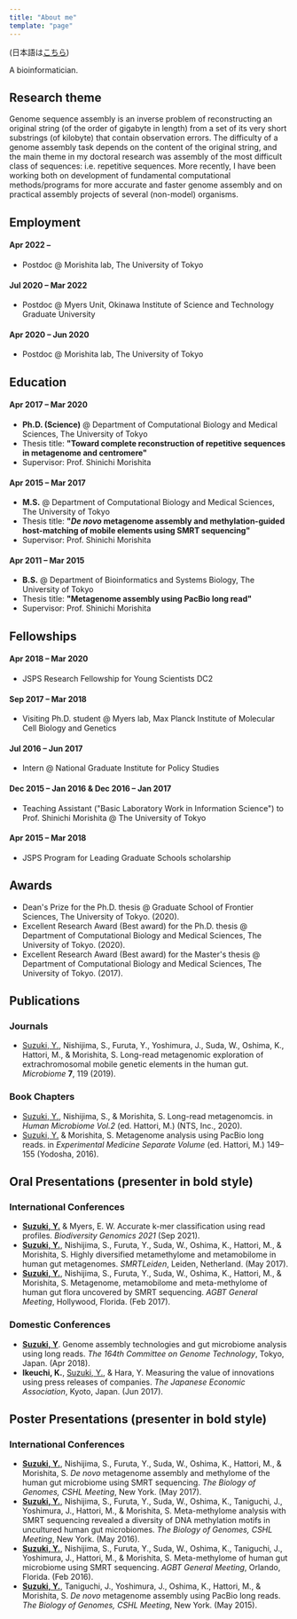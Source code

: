 ```yaml
---
title: "About me"
template: "page"
---
```


(日本語は[こちら](/pages/about_jp))

A bioinformatician.

## Research theme

Genome sequence assembly is an inverse problem of reconstructing an original string (of the order of gigabyte in length) from a set of its very short substrings (of kilobyte) that contain observation errors. The difficulty of a genome assembly task depends on the content of the original string, and the main theme in my doctoral research was assembly of the most difficult class of sequences: i.e. repetitive sequences. More recently, I have been working both on development of fundamental computational methods/programs for more accurate and faster genome assembly and on practical assembly projects of several (non-model) organisms.

## Employment

#### Apr 2022 –

- Postdoc @ Morishita lab, The University of Tokyo

#### Jul 2020 – Mar 2022

- Postdoc @ Myers Unit, Okinawa Institute of Science and Technology Graduate University

#### Apr 2020 – Jun 2020

- Postdoc @ Morishita lab, The University of Tokyo

## Education

#### Apr 2017 – Mar 2020

- **Ph.D. (Science)** @ Department of Computational Biology and Medical Sciences, The University of Tokyo
- Thesis title: **"Toward complete reconstruction of repetitive sequences in metagenome and centromere"**
- Supervisor: Prof. Shinichi Morishita

#### Apr 2015 – Mar 2017

- **M.S.** @ Department of Computational Biology and Medical Sciences, The University of Tokyo
- Thesis title: **"_De novo_ metagenome assembly and methylation-guided host-matching of mobile elements using SMRT sequencing"**
- Supervisor: Prof. Shinichi Morishita

#### Apr 2011 – Mar 2015

- **B.S.** @ Department of Bioinformatics and Systems Biology, The University of Tokyo
- Thesis title: **"Metagenome assembly using PacBio long read"**
- Supervisor: Prof. Shinichi Morishita

## Fellowships

#### Apr 2018 – Mar 2020

- JSPS Research Fellowship for Young Scientists DC2

#### Sep 2017 – Mar 2018

- Visiting Ph.D. student @ Myers lab, Max Planck Institute of Molecular Cell Biology and Genetics

#### Jul 2016 – Jun 2017

- Intern @ National Graduate Institute for Policy Studies

#### Dec 2015 – Jan 2016 & Dec 2016 – Jan 2017

- Teaching Assistant ("Basic Laboratory Work in Information Science") to Prof. Shinichi Morishita @ The University of Tokyo

#### Apr 2015 – Mar 2018

- JSPS Program for Leading Graduate Schools scholarship

## Awards

- Dean's Prize for the Ph.D. thesis @ Graduate School of Frontier Sciences, The University of Tokyo. (2020).
- Excellent Research Award (Best award) for the Ph.D. thesis @ Department of Computational Biology and Medical Sciences, The University of Tokyo. (2020).
- Excellent Research Award (Best award) for the Master's thesis @ Department of Computational Biology and Medical Sciences, The University of Tokyo. (2017).

## Publications

### Journals

- <u>Suzuki, Y.</u>, Nishijima, S., Furuta, Y., Yoshimura, J., Suda, W., Oshima, K., Hattori, M., & Morishita, S. Long-read metagenomic exploration of extrachromosomal mobile genetic elements in the human gut. _Microbiome_ **7**, 119 (2019).

### Book Chapters

- <u>Suzuki, Y.</u>, Nishijima, S., & Morishita, S. Long-read metagenomcis. in _Human Microbiome Vol.2_ (ed. Hattori, M.) (NTS, Inc., 2020).
- <u>Suzuki, Y.</u> & Morishita, S. Metagenome analysis using PacBio long reads. in _Experimental Medicine Separate Volume_ (ed. Hattori, M.) 149–155 (Yodosha, 2016).

## Oral Presentations (presenter in bold style)

### International Conferences

- **<u>Suzuki, Y.</u>** & Myers, E. W. Accurate k-mer classification using read profiles. _Biodiversity Genomics 2021_ (Sep 2021).
- **<u>Suzuki, Y.</u>**, Nishijima, S., Furuta, Y., Suda, W., Oshima, K., Hattori, M., & Morishita, S. Highly diversified metamethylome and metamobilome in human gut metagenomes. _SMRTLeiden_, Leiden, Netherland. (May 2017).
- **<u>Suzuki, Y.</u>**, Nishijima, S., Furuta, Y., Suda, W., Oshima, K., Hattori, M., & Morishita, S. Metagenome, metamobilome and meta-methylome of human gut flora uncovered by SMRT sequencing. _AGBT General Meeting_, Hollywood, Florida. (Feb 2017).

### Domestic Conferences

- **<u>Suzuki, Y</u>**. Genome assembly technologies and gut microbiome analysis using long reads. _The 164th Committee on Genome Technology_, Tokyo, Japan. (Apr 2018).
- **Ikeuchi, K.**, <u>Suzuki, Y.</u>, & Hara, Y. Measuring the value of innovations using press releases of companies. _The Japanese Economic Association_, Kyoto, Japan. (Jun 2017).

## Poster Presentations (presenter in bold style)

### International Conferences

- **<u>Suzuki, Y.</u>**, Nishijima, S., Furuta, Y., Suda, W., Oshima, K., Hattori, M., & Morishita, S. _De novo_ metagenome assembly and methylome of the human gut microbiome using SMRT sequencing. _The Biology of Genomes, CSHL Meeting_, New York. (May 2017).
- **<u>Suzuki, Y.</u>**, Nishijima, S., Furuta, Y., Suda, W., Oshima, K., Taniguchi, J., Yoshimura, J., Hattori, M., & Morishita, S. Meta-methylome analysis with SMRT sequencing revealed a diversity of DNA methylation motifs in uncultured human gut microbiomes. _The Biology of Genomes, CSHL Meeting_, New York. (May 2016).
- **<u>Suzuki, Y.</u>**, Nishijima, S., Furuta, Y., Suda, W., Oshima, K., Taniguchi, J., Yoshimura, J., Hattori, M., & Morishita, S. Meta-methylome of human gut microbiome using SMRT sequencing. _AGBT General Meeting_, Orlando, Florida. (Feb 2016).
- **<u>Suzuki, Y.</u>**, Taniguchi, J., Yoshimura, J., Oshima, K., Hattori, M., & Morishita, S. _De novo_ metagenome assembly using PacBio long reads. _The Biology of Genomes, CSHL Meeting_, New York. (May 2015).
